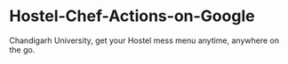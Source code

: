 # Hostel-Chef-Actions-on-Google
Chandigarh University, get your Hostel mess menu anytime, anywhere on the go.
